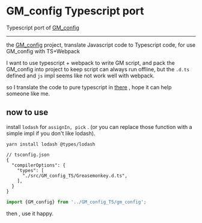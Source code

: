 # GM_config Typescript port

Typescript port of [GM_config](https://github.com/sizzlemctwizzle/GM_config)

---

the [GM_config](https://github.com/sizzlemctwizzle/GM_config) project, translate Javascript code to Typescript code, for
use GM_config with TS+Webpack

I want to use typescript + webpack to write GM script, and pack the GM_config into project to keep script can always run
offline,
but the `.d.ts` defined and `js` impl seems like not work well with webpack.

so I translate the code to pure typescript
in [there](https://gist.github.com/Lyoko-Jeremie/3e7d97a5c2eb14d1bc0bb53ae76a4446) ,
hope it can help someone like me.

## now to use

install `lodash` for `assignIn, pick` . (or you can replace those function with a simple impl if you don't like lodash).

```
yarn install lodash @types/lodash
```

```json5
// tsconfig.json
{
  "compilerOptions": {
    "types": [
      "./src/GM_config_TS/Greasemonkey.d.ts",
    ],
  }
}

```

```typescript
import {GM_config} from '../GM_config_TS/gm_config';
```

then , use it happy.
